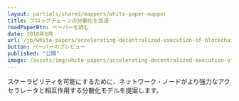 ```yaml
---
layout: partials/shared/mappers/white-paper-mapper
title: ブロックチェーンの分散化を加速
readPaperBtn: ペーパーを読む
date: 2018年8月
url: /jp/white-papers/accelerating-decentralized-execution-of-blockchain
button: ペーパーのプレビュー
published: "公開"
image: /assets/img/white-papers/accelerating-decentralized-execution-of-blockchain.png
---
```


スケーラビリティを可能にするために、ネットワーク・ノードがより強力なアクセラレータと相互作用する分散化モデルを提案します。
